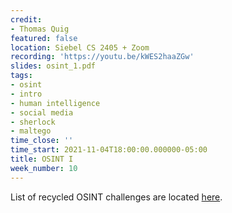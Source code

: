 ```yaml
---
credit:
- Thomas Quig
featured: false
location: Siebel CS 2405 + Zoom
recording: 'https://youtu.be/kWES2haaZGw'
slides: osint_1.pdf
tags:
- osint
- intro
- human intelligence
- social media
- sherlock
- maltego
time_close: ''
time_start: 2021-11-04T18:00:00.000000-05:00
title: OSINT I
week_number: 10
---
```

List of recycled OSINT challenges are located [here](https://docs.google.com/spreadsheets/d/1tSsq820ttudD3sMReaXuZI9pQ_MuhV1oR-rWB0T1aMU/edit?usp=sharing).